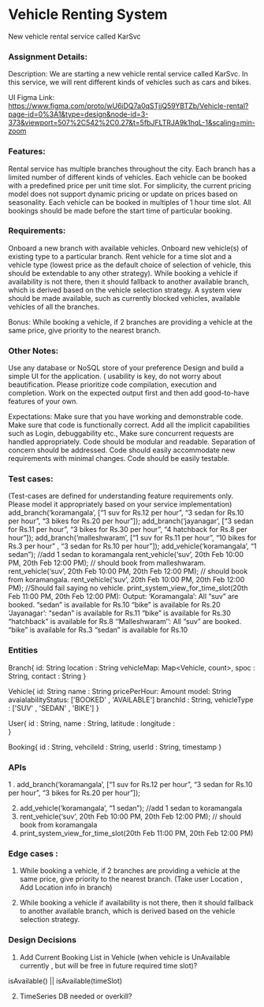 # Vehicle Renting System
New vehicle rental service called KarSvc

### Assignment Details: 

Description:
We are starting a new vehicle rental service called KarSvc. In this service, we will rent different kinds of vehicles such as cars and bikes.

UI Figma Link: https://www.figma.com/proto/wU6iDQ7a0qSTjjQ59YBTZb/Vehicle-rental?page-id=0%3A1&type=design&node-id=3-373&viewport=507%2C542%2C0.27&t=5fbJFLTRJA9k1hqL-1&scaling=min-zoom	

### Features:
Rental service has multiple branches throughout the city.
Each branch has a limited number of different kinds of vehicles. 
Each vehicle can be booked with a predefined price per unit time slot. For simplicity, the current pricing model does not support dynamic pricing or update on prices based on seasonality.
Each vehicle can be booked in multiples of 1 hour time slot.
All bookings should be made before the start time of particular booking.

### Requirements:
Onboard a new branch with available vehicles.
Onboard new vehicle(s) of existing type to a particular branch.
Rent vehicle for a time slot and a vehicle type (lowest price as the default choice of selection of vehicle, this should be extendable to any other strategy). While booking a vehicle if availability is not there, then it should fallback to another available branch, which is derived based on the vehicle selection strategy.
A system view should be made available, such as currently blocked vehicles, available vehicles of all the branches.

Bonus:
While booking a vehicle, if 2 branches are providing a vehicle at the same price, give priority to the nearest branch.

### Other Notes:
Use any database or NoSQL store of your preference
Design and build a simple UI for the application. ( usability is key, do not worry about beautification.
Please prioritize code compilation, execution and completion. 
Work on the expected output first and then add good-to-have features of your own.

Expectations:
Make sure that you have working and demonstrable code.
Make sure that code is functionally correct.
Add all the implicit capabilities such as Login, debuggability etc., 
Make sure concurrent requests are handled appropriately.
Code should be modular and readable.
Separation of concern should be addressed.
Code should easily accommodate new requirements with minimal changes.
Code should be easily testable.


### Test cases: 
(Test-cases are defined for understanding feature requirements only. Please model it appropriately based on your service implementation)
add_branch(‘koramangala’, [“1 suv for Rs.12 per hour”, “3 sedan for Rs.10 per hour”, “3 bikes for Rs.20 per hour”]); 
add_branch(‘jayanagar’, [“3 sedan for Rs.11 per hour”, “3 bikes for Rs.30 per hour”, “4 hatchback for Rs.8 per hour”]);
add_branch(‘malleshwaram’, [“1 suv for Rs.11 per hour”, “10 bikes for Rs.3 per hour” , “3 sedan for Rs.10 per hour”]);
add_vehicle(‘koramangala’,  “1 sedan”); //add 1 sedan to koramangala
rent_vehicle(‘suv’, 20th Feb 10:00 PM, 20th Feb 12:00 PM); // should book from malleshwaram.
rent_vehicle(‘suv’, 20th Feb 10:00 PM, 20th Feb 12:00 PM); // should book from koramangala.
rent_vehicle(‘suv’, 20th Feb 10:00 PM, 20th Feb 12:00 PM); //Should fail saying no vehicle.
print_system_view_for_time_slot(20th Feb 11:00 PM, 20th Feb 12:00 PM):
Output:
‘Koramangala’: 
All “suv” are booked.
“sedan” is available for Rs.10
“bike” is available for Rs.20
‘Jayanagar’:
“sedan” is available for Rs.11
“bike” is available for Rs.30
“hatchback” is available for Rs.8
‘‘Malleshwaram’’:
All “suv” are booked.
“bike” is available for Rs.3
“sedan” is available for Rs.10




### Entities

Branch{
	id: String
	location : String
	vehicleMap: Map<Vehicle, count>, 
	spoc : String,
	contact : String
}

Vehicle{
    id: String
    name : String
	pricePerHour: Amount
	model: String
	avaialabilityStatus: ['BOOKED' , 'AVAILABLE']
	branchId : String, 
	vehicleType : ['SUV' , 'SEDAN' , 'BIKE']
}

User{
	id : String, 
	name : String, 
	latitude : 
	longitude :  
}

Booking{
	id : String, 
	vehcileId : String,
	userId : String,
	timestamp 
}







### APIs 

1 . add_branch(‘koramangala’, [“1 suv for Rs.12 per hour”, “3 sedan for Rs.10 per hour”, “3 bikes for Rs.20 per hour”]); 

2. add_vehicle(‘koramangala’,  “1 sedan”); //add 1 sedan to koramangala
3. rent_vehicle(‘suv’, 20th Feb 10:00 PM, 20th Feb 12:00 PM); // should book from koramangala
4. print_system_view_for_time_slot(20th Feb 11:00 PM, 20th Feb 12:00 PM)






### Edge cases : 


1. While booking a vehicle, if 2 branches are providing a vehicle at the same price, give priority to the nearest branch. (Take user Location , Add Location info in branch)

2.  While booking a vehicle if availability is not there, then it should fallback to another available branch, which is derived based on the vehicle selection strategy.


### Design Decisions 

1. Add Current Booking List in Vehicle (when vehicle is UnAvailable currently , but will be free in future required time slot)?

isAvailable()  || isAvailable(timeSlot)

2. TimeSeries DB needed or overkill?










